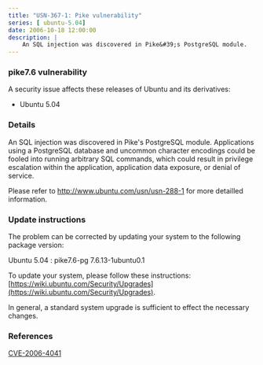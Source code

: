 ```yaml
---
title: "USN-367-1: Pike vulnerability"
series: [ ubuntu-5.04]
date: 2006-10-18 12:00:00
description: |
    An SQL injection was discovered in Pike&#39;s PostgreSQL module.   Applications using a PostgreSQL database and uncommon character  encodings could be fooled into running arbitrary SQL commands, which  could result in privilege escalation within the application, application  data exposure, or denial of service.
--- 
```

 
 


### pike7.6 vulnerability

A security issue affects these releases of Ubuntu and its derivatives:

* Ubuntu 5.04

### Details

An SQL injection was discovered in Pike&#39;s PostgreSQL module. Applications using a PostgreSQL database and uncommon character encodings could be fooled into running arbitrary SQL commands, which could result in privilege escalation within the application, application data exposure, or denial of service.

Please refer to http://www.ubuntu.com/usn/usn-288-1 for more detailled information.

### Update instructions

The problem can be corrected by updating your system to the following package version:

Ubuntu 5.04
 : pike7.6-pg <span>7.6.13-1ubuntu0.1</span>

To update your system, please follow these instructions: [https://wiki.ubuntu.com/Security/Upgrades](https://wiki.ubuntu.com/Security/Upgrades).

In general, a standard system upgrade is sufficient to effect the necessary changes.

### References

 
 [CVE-2006-4041](http://people.ubuntu.com/~ubuntu-security/cve/CVE-2006-4041)
 

